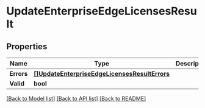 # UpdateEnterpriseEdgeLicensesResult

## Properties

Name | Type | Description | Notes
------------ | ------------- | ------------- | -------------
**Errors** | [**[]UpdateEnterpriseEdgeLicensesResultErrors**](update_enterprise_edge_licenses_result_errors.md) |  | [optional] 
**Valid** | **bool** |  | [optional] 

[[Back to Model list]](../README.md#documentation-for-models) [[Back to API list]](../README.md#documentation-for-api-endpoints) [[Back to README]](../README.md)


